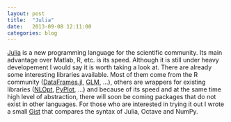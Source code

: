```yaml
---
layout: post
title:  "Julia"
date:   2013-09-08 12:11:00
categories: blog
---
```


[Julia](http://julialang.org/) is a new programming language for the
scientific community. Its main advantage over Matlab, R, etc. is its
speed. Although it is still under heavy developement I would say it
is worth taking a look at. There are already some interesting
libraries available. Most of them come from the R community
([DataFrames.jl](https://github.com/JuliaStats/DataFrames),
[GLM](https://github.com/JuliaStats/GLM), ...), others are wrappers
for existing libraries ([NLOpt](https://github.com/stevengj/NLopt.jl),
[PyPlot](https://github.com/stevengj/PyPlot.jl), ...) and because of
its speed and at the same time high level of abstraction, there will
soon be coming packages that do not exist in other languages. For
those who are interested in trying it out I wrote a small
[Gist](https://gist.github.com/AlexanderFabisch/6343090) that compares
the syntax of Julia, Octave and NumPy.

